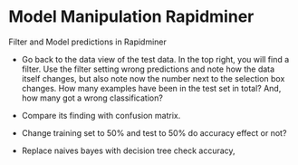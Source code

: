 # Model Manipulation Rapidminer
Filter and Model predictions in Rapidminer

* Go back to the data view of the test data. In the top right, you will find a filter. Use the filter setting wrong predictions and note how the data itself changes, but also note now the number next to the selection box changes. How many examples have been in the test set in total? And, how many got a wrong classification?

* Compare its finding with confusion matrix.

* Change training set to 50% and test to 50% do accuracy effect or not?

* Replace naives bayes with decision tree check accuracy,
